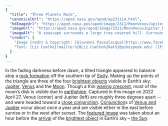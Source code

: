 ```yaml
---
{
  "title": "Three Planets Rock",
  "canonicalUrl": "https://apod.nasa.gov/apod/ap231114.html",
  "hdImageUrl": "https://apod.nasa.gov/apod/image/2311/MoonVenusJupiter_Passalacqua_960.jpg",
  "imageUrl": "https://apod.nasa.gov/apod/image/2311/MoonVenusJupiter_Passalacqua_960.jpg",
  "imageAlt": "A seascape surrounds a large tree-covered hill. Surrounding the hill in the night sky are three bright dots: the planets Jupiter, Venus, and a crescent Moon. Please see the explanation for more detailed information.",
  "credit": [
    "Image Credit & Copyright: [Giovanni Passalacqua](https://www.facebook.com/people/Giovanni-Passalacqua/100007428194796/)",
    "Text: [Liz Coelho](mailto:%20Liz.Coelho%20at%20pikespeak.edu) ([Pikes Peak](https://www.pikespeak.edu/programs/physics/astronomy.php))"
  ]
}
---
```


In the fading darkness before dawn, a tilted triangle appeared to balance atop a [rock formation](https://youtu.be/NoMu4M8pJ0w) off the southern tip of [Sicily](https://en.wikipedia.org/wiki/Sicily). Making up the points of the triangle are three of the four [brightest objects](https://earthsky.org/astronomy-essentials/what-are-the-brightest-objects-in-our-solar-system/) visible in Earth’s sky: [Jupiter](https://science.nasa.gov/Jupiter), [Venus](https://science.nasa.gov/venus) and the [Moon](https://apod.nasa.gov/apod/ap220612.html). Though a thin [waning crescent](https://spaceplace.nasa.gov/moon-phases/), most of the moon’s disk is visible due to [earthshine](https://apod.nasa.gov/apod/ap150320.html). Captured in this image on 2022 April 27, Venus (center) and Jupiter (left) are roughly three degrees apart -- and were headed toward a [close conjunction](https://earthsky.org/tonight/venus-and-jupiter-conjunction-april-30-may-1-2022/). [Conjunction](https://earthsky.org/astronomy-essentials/definition-conjunction-astronomy/)s of [Venus and Jupiter](https://apod.nasa.gov/apod/ap230306.html) occur about once a year and are visible either in the east before sunrise or in the west after sunset. The [featured image](https://www.facebook.com/photo.php?fbid=3377689472488626&set=pb.100007428194796.-2207520000&type=3) was taken about an hour before the [arrival](https://apod.nasa.gov/apod/ap160926.html) of the [brightest object](https://i2.pickpik.com/photos/93/770/415/cat-surprised-big-eyes-eyes-preview.jpg) in Earth’s sky – [the Sun](https://science.nasa.gov/sun/).
